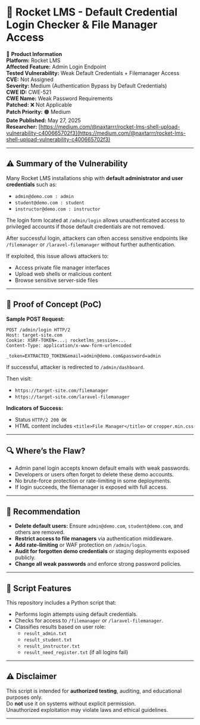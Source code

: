 # 🚀 Rocket LMS - Default Credential Login Checker & File Manager Access

📌 **Product Information**  
**Platform:** Rocket LMS  
**Affected Feature:** Admin Login Endpoint  
**Tested Vulnerability:** Weak Default Credentials + Filemanager Access  
**CVE:** Not Assigned  
**Severity:** Medium (Authentication Bypass by Default Credentials)  
**CWE ID:** CWE-521  
**CWE Name:** Weak Password Requirements  
**Patched:** ❌ Not Applicable  
**Patch Priority:** 🟠 Medium  
**Date Published:** May 27, 2025  
**Researcher:** [https://medium.com/@naxtarrr/rocket-lms-shell-upload-vulnerability-c400665702f3](https://medium.com/@naxtarrr/rocket-lms-shell-upload-vulnerability-c400665702f3)

---

## ⚠️ Summary of the Vulnerability

Many Rocket LMS installations ship with **default administrator and user credentials** such as:

- `admin@demo.com : admin`
- `student@demo.com : student`
- `instructor@demo.com : instructor`

The login form located at `/admin/login` allows unauthenticated access to privileged accounts if those default credentials are not removed.

After successful login, attackers can often access sensitive endpoints like `/filemanager` or `/laravel-filemanager` without further authentication.

If exploited, this issue allows attackers to:

- Access private file manager interfaces
- Upload web shells or malicious content
- Browse sensitive server-side files

---

## 🧪 Proof of Concept (PoC)

**Sample POST Request:**

```http
POST /admin/login HTTP/2
Host: target-site.com
Cookie: XSRF-TOKEN=...; rocketlms_session=...
Content-Type: application/x-www-form-urlencoded

_token=EXTRACTED_TOKEN&email=admin@demo.com&password=admin
```

If successful, attacker is redirected to `/admin/dashboard`.

Then visit:

- `https://target-site.com/filemanager`
- `https://target-site.com/laravel-filemanager`

**Indicators of Success:**
- Status `HTTP/2 200 OK`
- HTML content includes `<title>File Manager</title>` or `cropper.min.css`

---

## 🔍 Where’s the Flaw?

- Admin panel login accepts known default emails with weak passwords.
- Developers or users often forget to delete these demo accounts.
- No brute-force protection or rate-limiting in some deployments.
- If login succeeds, the filemanager is exposed with full access.

---

## 🔐 Recommendation

- **Delete default users:** Ensure `admin@demo.com`, `student@demo.com`, and others are removed.
- **Restrict access to file managers** via authentication middleware.
- **Add rate-limiting** or WAF protection on `/admin/login`.
- **Audit for forgotten demo credentials** or staging deployments exposed publicly.
- **Change all weak passwords** and enforce strong password policies.

---

## 📁 Script Features

This repository includes a Python script that:

- Performs login attempts using default credentials.
- Checks for access to `/filemanager` or `/laravel-filemanager`.
- Classifies results based on user role:
  - `result_admin.txt`
  - `result_student.txt`
  - `result_instructor.txt`
  - `result_need_register.txt` (if all logins fail)

---

## ⚠️ Disclaimer

This script is intended for **authorized testing**, auditing, and educational purposes only.  
Do **not** use it on systems without explicit permission.  
Unauthorized exploitation may violate laws and ethical guidelines.

---
